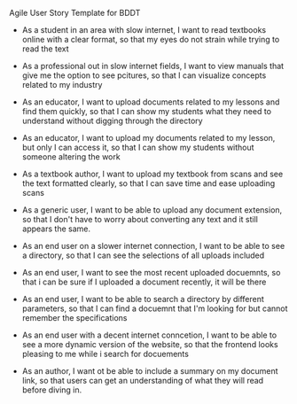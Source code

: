 Agile User Story Template for BDDT

- As a student in an area with slow internet, 
I want to read textbooks online with a clear format,
so that my eyes do not strain while trying to read the
text

- As a professional out in slow internet fields, I
want to view manuals that give me the option to see
pcitures, so that I can visualize concepts related
to my industry

- As an educator, I want to upload documents related
to my lessons and find them quickly, so that I can show
my students what they need to understand without digging
through the directory

- As an educator, I want to upload my documents related
to my lesson, but only I can access it, so that I can show
my students without someone altering the work

-  As a textbook author, I want to upload my textbook from
scans and see the text formatted clearly, so that I can save
time and ease uploading scans

- As a generic user, I want to be able to upload any document
extension, so that I don't have to worry about converting any
text and it still appears the same.

- As an end user on a slower internet connection, I want to be able 
to see a directory, so that I can see the selections of all uploads included

- As an end user, I want to see the most recent uploaded docuemnts,
so that i can be sure if I uploaded a document recently, it will be there

- As an end user, I want to be able to search a directory by different
parameters, so that I can find a docuemnt that I'm looking for
but cannot remember the specifications

- As an end user with a decent internet conncetion, I want to be able
to see a more dynamic version of the website, so that the frontend looks
pleasing to me while i search for docuements

- As an author, I want ot be able to include a summary on my document link,
so that users can get an understanding of what they will read before
diving in.
